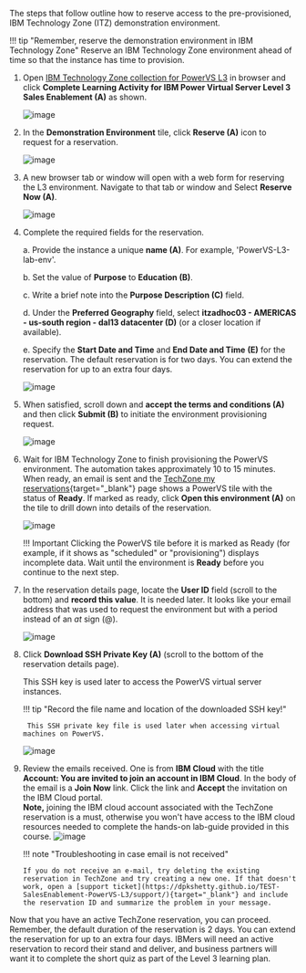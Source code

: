 The steps that follow outline how to reserve access to the pre-provisioned, IBM Technology Zone (ITZ) demonstration environment.

!!! tip "Remember, reserve the demonstration environment in IBM Technology Zone"
    Reserve an IBM Technology Zone environment ahead of time so that the instance has time to provision.

1. Open <a href="https://techzone.ibm.com/collection/ibm-power-virtual-server-level-3" target="_blank">IBM Technology Zone collection for PowerVS L3</a> in browser and click **Complete Learning Activity for IBM Power Virtual Server Level 3 Sales Enablement (A)** as shown.

    ![image](https://github.com/user-attachments/assets/df474600-78de-4fcb-b040-e66622b3f8ca)

2. In the **Demonstration Environment** tile, click **Reserve (A)** icon to request for a reservation.

    ![image](https://github.com/user-attachments/assets/966434a3-527e-4c57-b12c-b156454e31d6)

3. A new browser tab or window will open with a web form for reserving the L3 environment. Navigate to that tab or window and Select **Reserve Now (A)**.

    ![image](https://github.com/user-attachments/assets/94cad21e-75c5-40df-9b70-e079d57dbf0b)

4. Complete the required fields for the reservation.

    a. Provide the instance a unique **name (A)**. For example, 'PowerVS-L3-lab-env'.
  
    b. Set the value of **Purpose** to **Education (B)**.
  
    c. Write a brief note into the **Purpose Description (C)** field.
  
    d. Under the **Preferred Geography** field, select **itzadhoc03 - AMERICAS - us-south region - dal13 datacenter (D)** (or a closer location if available).
  
    e. Specify the **Start Date and Time** and **End Date and Time** **(E)** for the reservation. The default reservation is for two days. You can extend the reservation for up to an extra four days.

    ![image](https://github.com/user-attachments/assets/8ee34949-b051-4442-ae4f-e1bde276ead4)

5. When satisfied, scroll down and **accept the terms and conditions (A)** and then click **Submit (B)** to initiate the environment provisioning request.

    ![image](https://github.com/user-attachments/assets/80dfce1b-c573-43fb-a1b8-3db5544008bc)

6. Wait for IBM Technology Zone to finish provisioning the PowerVS environment. The automation takes approximately 10 to 15 minutes. When ready, an email is sent and the [TechZone my reservations](https://techzone.ibm.com/my/reservations){target="_blank"} page shows a PowerVS tile with the status of **Ready**. If marked as ready, click **Open this environment (A)** on the tile to drill down into details of the reservation.

    ![image](https://github.com/user-attachments/assets/53978062-5de5-4d40-9f9c-b6c31bb6219e)

    !!! Important
        Clicking the PowerVS tile before it is marked as Ready (for example, if it shows as "scheduled" or "provisioning") displays incomplete data. Wait until the environment is **Ready** before you continue to the next step.

8. In the reservation details page, locate the **User ID** field (scroll to the bottom) and **record this value**. It is needed later. It looks like your email address that was used to request the environment but with a period instead of an *at* sign (@).

    ![image](https://github.com/user-attachments/assets/097edeb5-1b32-4a4b-9920-946e323f0339)

9. Click **Download SSH Private Key (A)** (scroll to the bottom of the reservation details page).

    This SSH key is used later to access the PowerVS virtual server instances.

    !!! tip "Record the file name and location of the downloaded SSH key!"
    
        This SSH private key file is used later when accessing virtual machines on PowerVS.

    ![image](https://github.com/user-attachments/assets/396ab31f-4846-462f-b0a8-eed217569305)

10. Review the emails received. One is from **IBM Cloud** with the title **Account: You are invited to join an account in IBM Cloud**. In the body of the email is a **Join Now** link. Click the link and **Accept** the invitation on the IBM Cloud portal.<br>**Note,** joining the IBM cloud account associated with the TechZone reservation is a must, otherwise you won't have access to the IBM cloud resources needed to complete the hands-on lab-guide provided in this course.
    ![image](https://github.com/user-attachments/assets/7f67d496-aa54-4a0a-91da-a8bde55f2570)

    !!! note "Troubleshooting in case email is not received"
    
        If you do not receive an e-mail, try deleting the existing reservation in TechZone and try creating a new one. If that doesn't work, open a [support ticket](https://dpkshetty.github.io/TEST-SalesEnablement-PowerVS-L3/support/){target="_blank"} and include the reservation ID and summarize the problem in your message.


Now that you have an active TechZone reservation, you can proceed. Remember, the default duration of the reservation is 2 days. You can extend the reservation for up to an extra four days. IBMers will need an active reservation to record their stand and deliver, and business partners will want it to complete the short quiz as part of the Level 3 learning plan.
